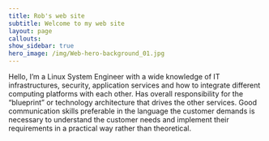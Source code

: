 ```yaml
---
title: Rob's web site
subtitle: Welcome to my web site
layout: page
callouts: 
show_sidebar: true
hero_image: /img/Web-hero-background_01.jpg
---
```


Hello, I’m a Linux System Engineer with a wide knowledge of IT infrastructures, security, application services and how to integrate different computing platforms with each other. Has overall responsibility for the “blueprint” or technology architecture that drives the other services. Good communication skills preferable in the language the customer demands is necessary to understand the customer needs and implement their requirements in a practical way rather than theoretical.
